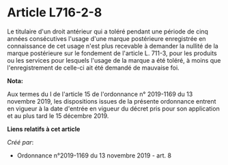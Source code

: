 # Article L716-2-8

Le titulaire d'un droit antérieur qui a toléré pendant une période de cinq années consécutives l'usage d'une marque
postérieure enregistrée en connaissance de cet usage n'est plus recevable à demander la nullité de la marque postérieure sur
le fondement de l'article L. 711-3, pour les produits ou les services pour lesquels l'usage de la marque a été toléré, à
moins que l'enregistrement de celle-ci ait été demandé de mauvaise foi.

**Nota:**

Aux termes du I de l'article 15 de l'ordonnance n° 2019-1169 du 13 novembre 2019, les dispositions issues de la présente
ordonnance entrent en vigueur à la date d'entrée en vigueur du décret pris pour son application et au plus tard le 15
décembre 2019.

**Liens relatifs à cet article**

_Créé par_:

  - Ordonnance n°2019-1169 du 13 novembre 2019 - art. 8
